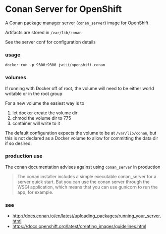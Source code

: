 Conan Server for OpenShift
==========================

A Conan package manager server (`conan_server`) image for OpenShift

Artifacts are stored in `/var/lib/conan`

See the server conf for configuration details

### usage

`docker run -p 9300:9300 jwiii/openshift-conan`

### volumes

If running with Docker off of root, the volume will need to be either world writable or in the root group

For a new volume the easiest way is to

1. let docker create the volume dir
2. chmod the volume dir to 775
3. container will write to it

The default configuration expects the volume to be at `/var/lib/conan`, but this is not declared as a Docker volume to allow for committing the data dir if so desired.

### production use

The conan documentation advises against using `conan_server` in production

>The conan installer includes a simple executable conan_server for a server quick start. But you can use the conan server through the WSGI application, which means that you can use gunicorn to run the app, for example.

### see
- http://docs.conan.io/en/latest/uploading_packages/running_your_server.html
- https://docs.openshift.org/latest/creating_images/guidelines.html
